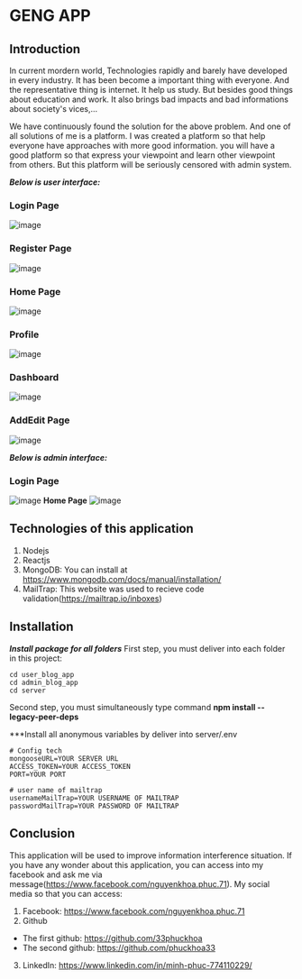 # GENG APP
## Introduction 
In current mordern world, Technologies rapidly and barely have developed  in every industry. It has been become a important thing with everyone. And the representative thing is internet. It help us study. But besides good things about education and work. It also brings bad impacts and bad informations about society's vices,...

We have continuously found the solution for the above problem. And one of all solutions of me is a platform. I was created a platform so that help everyone have approaches with more good information. you will have a good platform so that express your viewpoint and learn other viewpoint from others. But this platform will be seriously censored with admin system.

***Below is user interface:***
### Login Page
![image](https://user-images.githubusercontent.com/91007037/215640571-f9f30e78-f1d3-451d-a0ac-be8b8b535b69.png)

### Register Page
![image](https://user-images.githubusercontent.com/91007037/215640638-92532708-030c-4ee6-9955-d1ad8826b375.png)

### Home Page
![image](https://user-images.githubusercontent.com/91007037/215640717-ccb18d74-28c0-4de3-a82c-16a2774a3b18.png)
### Profile 
![image](https://user-images.githubusercontent.com/91007037/215640809-acc42c9f-a442-403d-89de-9caa2ddf7149.png)
### Dashboard
![image](https://user-images.githubusercontent.com/91007037/215640993-a7758043-adf5-430d-b14c-052de370ecf6.png)
### AddEdit Page
![image](https://user-images.githubusercontent.com/91007037/215641042-25135fa7-2eed-4941-9ed7-03215f45effa.png)

***Below is admin interface:***
### Login Page
![image](https://user-images.githubusercontent.com/91007037/215640860-da354e1b-ab16-4ced-8844-bb6191e5983e.png)
**Home Page**
![image](https://user-images.githubusercontent.com/91007037/215640928-5edb7f41-01cd-4aa5-9ea5-3df14cff2f64.png)



## Technologies of this application
1. Nodejs 
2. Reactjs
3. MongoDB: You can install at https://www.mongodb.com/docs/manual/installation/
4. MailTrap: This website was used to recieve code validation(https://mailtrap.io/inboxes)

## Installation 
***Install package for all folders***
First step, you must deliver into each folder in this project:
```
cd user_blog_app
cd admin_blog_app
cd server 
```
Second step, you must simultaneously type command **npm install --legacy-peer-deps**

***Install all anonymous variables by deliver into server/.env 
```
# Config tech
mongooseURL=YOUR SERVER URL
ACCESS_TOKEN=YOUR ACCESS_TOKEN
PORT=YOUR PORT

# user name of mailtrap
usernameMailTrap=YOUR USERNAME OF MAILTRAP
passwordMailTrap=YOUR PASSWORD OF MAILTRAP
```
## Conclusion 
This application will be used to improve information interference situation. If you have any wonder about this application, you can access into my facebook and ask me via message(https://www.facebook.com/nguyenkhoa.phuc.71).
My social media so that you can access: 
1. Facebook: https://www.facebook.com/nguyenkhoa.phuc.71
2. Github
* The first github: https://github.com/33phuckhoa
* The second github: https://github.com/phuckhoa33
3. LinkedIn: https://www.linkedin.com/in/minh-phuc-774110229/

